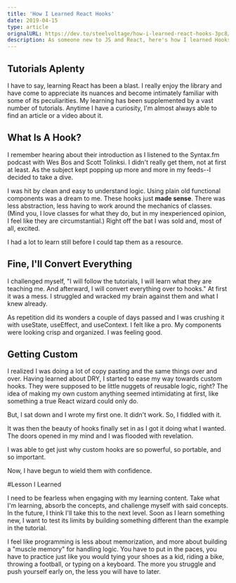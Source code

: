```yaml
---
title: 'How I Learned React Hooks'
date: 2019-04-15
type: article
orignalURL: https://dev.to/steelvoltage/how-i-learned-react-hooks-3pc8/edit
description: As someone new to JS and React, here's how I learned Hooks.
---
```


## Tutorials Aplenty

I have to say, learning React has been a blast. I really enjoy the library and have come to appreciate its nuances and become intimately familiar with some of its peculiarities. My learning has been supplemented by a vast number of tutorials. Anytime I have a curiosity, I'm almost always able to find an article or a video about it.

## What Is A Hook?

I remember hearing about their introduction as I listened to the Syntax.fm podcast with Wes Bos and Scott Tolinksi. I didn't really get them, not at first at least. As the subject kept popping up more and more in my feeds--I decided to take a dive.

I was hit by clean and easy to understand logic. Using plain old functional components was a dream to me. These hooks just **made sense**. There was less abstraction, less having to work around the mechanics of classes. (Mind you, I love classes for what they do, but in my inexperienced opinion, I feel like they are circumstantial.) Right off the bat I was sold and, most of all, excited.

I had a lot to learn still before I could tap them as a resource.

## Fine, I'll Convert Everything

I challenged myself, "I will follow the tutorials, I will learn what they are teaching me. And afterward, I will convert everything over to hooks." At first it was a mess. I struggled and wracked my brain against them and what I knew already.

As repetition did its wonders a couple of days passed and I was crushing it with useState, useEffect, and useContext. I felt like a pro. My components were looking crisp and organized. I was feeling good.

## Getting Custom

I realized I was doing a lot of copy pasting and the same things over and over. Having learned about DRY, I started to ease my way towards custom hooks. They were supposed to be little nuggets of reusable logic, right? The idea of making my own custom anything seemed intimidating at first, like something a true React wizard could only do.

But, I sat down and I wrote my first one. It didn't work. So, I fiddled with it.

It was then the beauty of hooks finally set in as I got it doing what I wanted. The doors opened in my mind and I was flooded with revelation.

I was able to get just why custom hooks are so powerful, so portable, and so important.

Now, I have begun to wield them with confidence.

#Lesson I Learned

I need to be fearless when engaging with my learning content. Take what I'm learning, absorb the concepts, and challenge myself with said concepts. In the future, I think I'll take this to the next level. Soon as I learn something new, I want to test its limits by building something different than the example in the tutorial.

I feel like programming is less about memorization, and more about building a "muscle memory" for handling logic. You have to put in the paces, you have to practice just like you would tying your shoes as a kid, riding a bike, throwing a football, or typing on a keyboard. The more you struggle and push yourself early on, the less you will have to later.
